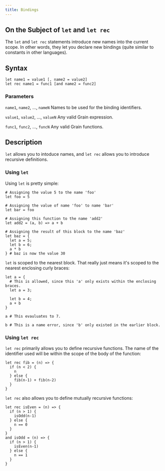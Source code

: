 ```yaml
---
title: Bindings
---
```


## On the Subject of `let` and `let rec`

The `let` and `let rec` statements introduce new names into the current scope.
In other words, they let you declare new bindings (quite similar to constants in other languages).

## Syntax

```grain
let name1 = value1 [, name2 = value2]
let rec name1 = func1 [and name2 = func2]
```

### Parameters

`name1`, `name2`, ..., `nameN`
Names to be used for the binding identifiers.

`value1`, `value2`, ..., `valueN`
Any valid Grain expression.

`func1`, `func2`, ..., `funcN`
Any valid Grain functions.

## Description

`let` allows you to intoduce names, and `let rec` allows you to introduce recursive definitions.

### Using `let`

Using `let` is pretty simple:

```grain
# Assigning the value 5 to the name 'foo'
let foo = 5

# Assigning the value of name 'foo' to name 'bar'
let bar = foo

# Assigning this function to the name 'add2'
let add2 = (a, b) => a + b

# Assigning the result of this block to the name 'baz'
let baz = {
  let a = 5;
  let b = 6;
  a * b
} # baz is now the value 30
```


`let` is scoped to the nearest block. That really just means it's scoped to the nearest enclosing curly braces:

```grain
let a = {
  # This is allowed, since this 'a' only exists within the enclosing braces.
  let a = 3;

  let b = 4;
  a + b
}

a # This evauluates to 7.

b # This is a name error, since 'b' only existed in the earlier block.
```

### Using `let rec`

`let rec` primarily allows you to define recursive functions. 
The name of the identifier used will be within the scope of the body of the function:

```grain
let rec fib = (n) => {
  if (n < 2) {
    n
  } else {
    fib(n-1) + fib(n-2)
  }
}
```

`let rec` also allows you to define mutually recursive functions:

```grain
let rec isEven = (n) => {
  if (n > 1) {
    isOdd(n-1)
  } else {
    n == 0
  }
}
and isOdd = (n) => {
  if (n > 1) {
    isEven(n-1)
  } else {
    n == 1
  }
}
```